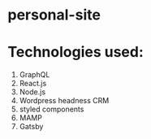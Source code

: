# personal-site

# Technologies used: 
1) GraphQL
2) React.js
3) Node.js
4) Wordpress headness CRM
5) styled components
6) MAMP
7) Gatsby

